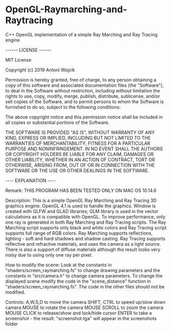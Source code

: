 # OpenGL-Raymarching-and-Raytracing
C++ OpenGL implementation of a simple Ray Marching and Ray Tracing engine

------ LICENSE ------

MIT License

Copyright (c) 2019 Antoni Wojcik

Permission is hereby granted, free of charge, to any person obtaining a copy
of this software and associated documentation files (the "Software"), to deal
in the Software without restriction, including without limitation the rights
to use, copy, modify, merge, publish, distribute, sublicense, and/or sell
copies of the Software, and to permit persons to whom the Software is
furnished to do so, subject to the following conditions:

The above copyright notice and this permission notice shall be included in all
copies or substantial portions of the Software.

THE SOFTWARE IS PROVIDED "AS IS", WITHOUT WARRANTY OF ANY KIND, EXPRESS OR
IMPLIED, INCLUDING BUT NOT LIMITED TO THE WARRANTIES OF MERCHANTABILITY,
FITNESS FOR A PARTICULAR PURPOSE AND NONINFRINGEMENT. IN NO EVENT SHALL THE
AUTHORS OR COPYRIGHT HOLDERS BE LIABLE FOR ANY CLAIM, DAMAGES OR OTHER
LIABILITY, WHETHER IN AN ACTION OF CONTRACT, TORT OR OTHERWISE, ARISING FROM,
OUT OF OR IN CONNECTION WITH THE SOFTWARE OR THE USE OR OTHER DEALINGS IN THE
SOFTWARE.


---- EXPLANATION ----

Remark: THIS PROGRAM HAS BEEN TESTED ONLY ON MAC OS 10.14.6

Description:
This is a simple OpenGL Ray Marching and Ray Tracing 3D graphics engine.
OpenGL 4.1 is used to handle the graphics. 
Window is created with GLFW and GLAD libraries; GLM library is used in the vector calculations as it is compatible with OpenGL. 
To improve performance, only one ray is generated in both Ray Marching and Ray Tracing scripts.
The Ray Marching script supports only black and white colors and Ray Tracing script supports full range of RGB colors.
Ray Marching supports reflections, lighting - soft and hard shadows and shadow casting.
Ray Tracing supports reflective and refractive materials, and uses the camera as a light source. There is also a support of diffuse materials although the result looks very noisy due to using only one ray per pixel.

How to modify the scene:
Look at the constants in "shaders/screen_raymarching.fs" to change drawing parameters and the constants in "src/camera.h" to change camera parameters. 
To change the displayed scene modify the code in the "scene_distance" function in "shaders/screen_raymarching.fs".
The code in the other files should not be modified.

Controls:
A,W,S,D       to move the camera
SHIFT, CTRL   to speed up/slow down camera
MOUSE         to rotate the camera
MOUSE SCROLL  to zoom the camera
MOUSE CLICK   to release/show and lock/hide cursor
ENTER         to take a screenshot - the result: "screenshot.tga" will appear in the screenshots folder
